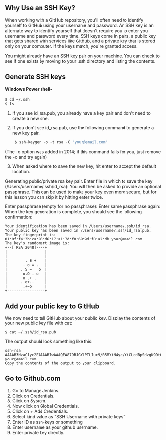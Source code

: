 ## Why Use an SSH Key?
When working with a GitHub repository, you'll often need to identify yourself to GitHub using your username and password. An SSH key is an alternate way to identify yourself that doesn't require you to enter you username and password every time.
SSH keys come in pairs, a public key that gets shared with services like GitHub, and a private key that is stored only on your computer. If the keys match, you're granted access.

You might already have an SSH key pair on your machine. You can check to see if one exists by moving to your .ssh directory and listing the contents.

## Generate SSH keys
#### Windows Power shell-
  ```groovy,
$ cd ~/.ssh
$ ls
 ```

1. If you see id_rsa.pub, you already have a key pair and don't need to create a new one.

2. If you don't see id_rsa.pub, use the following command to generate a new key pair.
   ```groovy
    $ ssh-keygen -o -t rsa -C "your@email.com"
   ```
(The -o option was added in 2014; if this command fails for you, just remove the -o and try again)

3. When asked where to save the new key, hit enter to accept the default location.

Generating public/private rsa key pair.
Enter file in which to save the key (/Users/username/.ssh/id_rsa):
You will then be asked to provide an optional passphrase. This can be used to make your key even more secure, but for this lesson you can skip it by hitting enter twice.

Enter passphrase (empty for no passphrase):
Enter same passphrase again:
When the key generation is complete, you should see the following confirmation:

```groovy{
Your identification has been saved in /Users/username/.ssh/id_rsa.
Your public key has been saved in /Users/username/.ssh/id_rsa.pub.
The key fingerprint is:
01:0f:f4:3b:ca:85:d6:17:a1:7d:f0:68:9d:f0:a2:db your@email.com
The key's randomart image is:
+--[ RSA 2048]----+
|                 |
|                 |
|        . E +    |
|       . o = .   |
|      . S =   o  |
|       o.O . o   |
|       o .+ .    |
|      . o+..     |
|       .+=o      |
+-----------------+
```
## Add your public key to GitHub
We now need to tell GitHub about your public key. Display the contents of your new public key file with cat:
 
  ```groovy,
$ cat ~/.ssh/id_rsa.pub
 ```
The output should look something like this:


```groovy{
ssh-rsa AAAAB3NzaC1yc2EAAAABIwAAAQEA879BJGYlPTLIuc9/R5MYiN4yc/YiCLcdBpSdzgK9Dt0Bkfe3rSz5cPm4wmehdE7GkVFXrBJ2YHqPLuM1yx1AUxIebpwlIl9f/aUHOts9eVnVh4NztPy0iSU/Sv0b2ODQQvcy2vYcujlorscl8JjAgfWsO3W4iGEe6QwBpVomcME8IU35v5VbylM9ORQa6wvZMVrPECBvwItTY8cPWH3MGZiK/74eHbSLKA4PY3gM4GHI450Nie16yggEg2aTQfWA1rry9JYWEoHS9pJ1dnLqZU3k/8OWgqJrilwSoC5rGjgp93iu0H8T6+mEHGRQe84Nk1y5lESSWIbn6P636Bl3uQ== your@email.com
Copy the contents of the output to your clipboard.
```


## Go to Github.com

1. Go to Manage Jenkins.
2. Click on Credentials.
3. Click on System.
4. Now click on Global Credentials.
5. Click on + Add Credentials.
6. Select kind value as "SSH Username with private keys"
7. Enter ID as ssh-keys or something.   
8. Enter username as your github username.
9. Enter private key directly.





